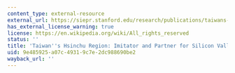 ```yaml
---
content_type: external-resource
external_url: https://siepr.stanford.edu/research/publications/taiwans-hsinchu-region-imitator-and-partner-silicon-valley
has_external_license_warning: true
license: https://en.wikipedia.org/wiki/All_rights_reserved
status: ''
title: 'Taiwan''s Hsinchu Region: Imitator and Partner for Silicon Valley.'
uid: 9e485925-a07c-4931-9c7e-2dc988690be2
wayback_url: ''
---
```

